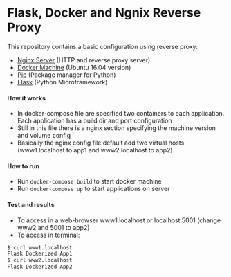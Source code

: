 # Flask, Docker and Ngnix Reverse Proxy

This repository contains a basic configuration using reverse proxy:

* [Nginx Server](https://nginx.org/en/) (HTTP and reverse proxy server)
* [Docker Machine](https://www.docker.com/) (Ubuntu 16.04 version)
* [Pip](https://pip.pypa.io/en/stable/installing) (Package manager for Python)
* [Flask](http://flask.pocoo.org/) (Python Microframework)

#### How it works
* In docker-compose file are specified two containers to each application. Each application has a build dir and port configuration
* Still in this file there is a nginx section specifying the machine version and volume config
* Basically the nginx config file default add two virtual hosts (www1.localhost to app1 and www2.localhost to app2)

#### How to run
* Run `docker-compose build` to start docker machine
* Run `docker-compose up` to start applications on server

#### Test and results
* To access in a web-browser www1.localhost or localhost:5001 (change www2 and 5001 to app2)
* To access in terminal:
```sh
$ curl www1.localhost
Flask Dockerized App1 
$ curl www2.localhost
Flask Dockerized App2
```	